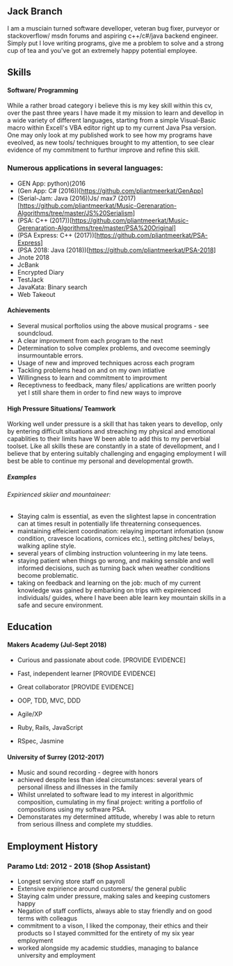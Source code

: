## Jack Branch

I am a musciain turned software develloper, veteran bug fixer, purveyor or stackoverflow/ msdn forums and aspiring c++/c#/java backend engineer. Simply put I love writing programs, give me a problem to solve and a strong cup of tea and you've got an extremely happy potential employee.

## Skills

#### Software/ Programming

While a rather broad category i believe this is my key skill within this cv, over the past three years I have made it my mission to learn and devellop in a wide variety of different languages, starting from a simple Visual-Basic macro within Excell's VBA editor right up to my current Java Psa version. One may only look at my published work to see how my programs have eveolved, as new tools/ techniques brought to my attention, to see clear evidence of my commitment to furthur improve and refine this skill.

### Numerous applications in several languages:

  - GEN App: python)(2016
  - (Gen App: C# (2016))[https://github.com/pliantmeerkat/GenApp]
  - (Serial-Jam: Java (2016))Js/ max7 (2017)[https://github.com/pliantmeerkat/Music-Gerenaration-Algorithms/tree/master/JS%20Serialism]
  - (PSA: C++ (2017))[https://github.com/pliantmeerkat/Music-Gerenaration-Algorithms/tree/master/PSA%20Original]
  - (PSA Express: C++ (2017))[https://github.com/pliantmeerkat/PSA-Express]
  - (PSA 2018: Java (2018))[https://github.com/pliantmeerkat/PSA-2018]
  - Jnote 2018
  - JcBank
  - Encrypted Diary
  - TestJack
  - JavaKata: Binary search
  - Web Takeout

#### Achievements

  - Several musical porftolios using the above musical programs - see soundcloud. 
  - A clear improvment from each program to the next
  - Determination to solve complex problems, and ovecome seemingly insurmountable errors.
  - Usage of new and improved techniques across each program
  - Tackling problems head on and on my own intiative
  - Willingness to learn and commitment to improvment
  - Receptivness to feedback, many files/ applications are written poorly yet I still share them in order to find new ways to         improve                         

#### High Pressure Situations/ Teamwork

Working well under pressure is a skill that has taken years to devellop, only by entering difficult situations and streaching my physical and emotional capablities to their limits have W been able to add this to my perverbial toolset. Like all skills these are constantly in a state of devellopment, and I believe that by entering suitably challenging and engaging employment I will best be able to continue my personal and developmental growth.

##### Examples

###### Expirienced skiier and mountaineer: 

  - Staying calm is essential, as even the slightest lapse in concentration can at times result in potentially life threaterning consequences. 
  - maintaining effeicient coordination: relaying important infomation (snow condition, cravesce locations, cornices etc.), setting pitches/ belays, walking apline style.
  - several years of climbing instruction volunteering in my late teens.
  - staying patient when things go wrong, and making sensible and well informed decisions, such as turning back when weather conditions become problematic.
  - taking on feedback and learning on the job: much of my current knowledge was gained by embarking on trips with expireienced individuals/ guides, where I have been able learn key mountain skills in a safe and secure environment.

## Education

#### Makers Academy (Jul-Sept 2018)

- Curious and passionate about code. [PROVIDE EVIDENCE]
- Fast, independent learner [PROVIDE EVIDENCE]
- Great collaborator [PROVIDE EVIDENCE]

- OOP, TDD, MVC, DDD
- Agile/XP
- Ruby, Rails, JavaScript
- RSpec, Jasmine

#### University of Surrey (2012-2017)

- Music and sound recording - degree with honors
- achieved despite less than ideal circumstances: several years of personal illness and illnesses in the family
- Whilst unrelated to software lead to my interest in algorithmic composition, cumulating in my final project: writing a   portfolio of compositions using my software PSA.
- Demonstarates my determined attitude, whereby I was able to return from serious illness and complete my studdies.

## Employment History

### Paramo Ltd: 2012 - 2018 (Shop Assistant)

- Longest serving store staff on payroll
- Extensive expirience around customers/ the general public
- Staying calm under pressure, making sales and keeping customers happy
- Negation of staff conflicts, always able to stay friendly and on good terms with colleagus
- commitment to a vison, I liked the componay, their ethics and their products so I stayed committed for the entirety of my
six year employment
- worked alongside my academic studdies, managing to balance university and employment
